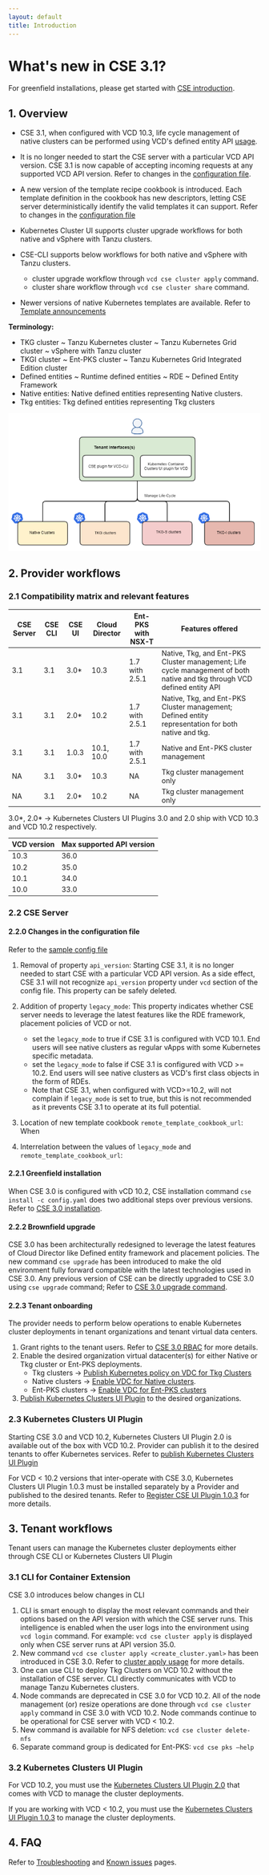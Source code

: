 ```yaml
---
layout: default
title: Introduction
---
```

# What's new in CSE 3.1?

For greenfield installations, please get started with [CSE introduction](INTRO.html).

<a name="overview"></a>
## 1. Overview
* CSE 3.1, when configured with VCD 10.3, life cycle management of native clusters 
  can be performed using VCD's defined entity API [usage](TBD). 
  
* It is no longer needed to start the CSE server with a particular VCD API 
  version. CSE 3.1 is now capable of accepting incoming requests at any supported 
  VCD API version. Refer to changes in the [configuration file](#cse31-config).
  
* A new version of the template recipe cookbook is introduced. Each template 
  definition in the cookbook has new descriptors, letting CSE server deterministically 
  identify the valid templates it can support. Refer to changes in the [configuration file](#cse31-config)
  
* Kubernetes Cluster UI supports cluster upgrade workflows for both native and vSphere with 
  Tanzu clusters.
  
* CSE-CLI supports below workflows for both native and vSphere with Tanzu clusters.
    - cluster upgrade workflow through `vcd cse cluster apply` command.
    - cluster share workflow through `vcd cse cluster share` command.
    
* Newer versions of native Kubernetes templates are available. Refer to 
  [Template announcements](TEMPLATE_ANNOUNCEMENTS.html)

**Terminology:**
* TKG cluster ~ Tanzu Kubernetes  cluster ~ Tanzu Kubernetes Grid cluster ~ vSphere with Tanzu cluster
* TKGI cluster ~ Ent-PKS cluster ~ Tanzu Kubernetes Grid Integrated Edition cluster
* Defined entities ~ Runtime defined entities ~ RDE ~ Defined Entity Framework
* Native entities: Native defined entities representing Native clusters.
* Tkg entities: Tkg defined entities representing Tkg clusters

![user-ctx](img/cse31-user-ctx.png)

<a name="provider-workflows"></a>
## 2. Provider workflows

<a name="cse31-compatibility-matrix"></a>
### 2.1 Compatibility matrix and relevant features

| CSE Server | CSE CLI | CSE UI | Cloud Director | Ent-PKS with NSX-T | Features offered                                                                                    |
|------------|---------|--------|----------------|--------------------|-----------------------------------------------------------------------------------------------------|
| 3.1        | 3.1     | 3.0*   | 10.3           | 1.7 with 2.5.1     | Native, Tkg, and Ent-PKS Cluster management; Life cycle management of both native and tkg through VCD defined entity API  |
| 3.1        | 3.1     | 2.0*   | 10.2           | 1.7 with 2.5.1     | Native, Tkg, and Ent-PKS Cluster management; Defined entity representation for both native and tkg. |
| 3.1        | 3.1     | 1.0.3  | 10.1, 10.0     | 1.7 with 2.5.1     | Native and Ent-PKS cluster management                                                               |
| NA         | 3.1     | 3.0*   | 10.3           | NA                 | Tkg cluster management only                                                                         |
| NA         | 3.1     | 2.0*   | 10.2           | NA                 | Tkg cluster management only                                                                         |

3.0*, 2.0* -> Kubernetes Clusters UI Plugins 3.0 and 2.0 ship with VCD 10.3 and VCD 10.2 respectively.

| VCD version | Max supported API version |
|-------------|---------------------------|
| 10.3        | 36.0                      |
| 10.2        | 35.0                      |
| 10.1        | 34.0                      |
| 10.0        | 33.0                      |

### 2.2 CSE Server

<a name="cse31-config"></a>
#### 2.2.0 Changes in the configuration file
Refer to the [sample config file](CSE_CONFIG.html)

1. Removal of property `api_version`: Starting CSE 3.1, it is no longer needed to start CSE with a 
   particular VCD API version. As a side effect, CSE 3.1 will not recognize `api_version` 
   property under `vcd` section of the config file. This property can be safely deleted.
   
2. Addition of property `legacy_mode`: This property indicates whether CSE server 
   needs to leverage the latest features like the RDE framework, placement policies of VCD or not.
   * set the `legacy_mode` to true if CSE 3.1 is configured with VCD 10.1. End users 
     will see native clusters as regular vApps with some Kubernetes specific metadata.
   * set the `legacy_mode` to false if CSE 3.1 is configured with VCD >= 10.2. 
     End users will see native clusters as VCD's first class objects in the form of RDEs.
   * Note that CSE 3.1, when configured with VCD>=10.2, will not complain if 
     `legacy_mode` is set to true, but this is not recommended as it prevents CSE 3.1 
     to operate at its full potential.
    
3. Location of new template cookbook `remote_template_cookbook_url`: When 
4. Interrelation between the values of `legacy_mode` and `remote_template_cookbook_url`:

#### 2.2.1 Greenfield installation
When CSE 3.0 is configured with vCD 10.2, CSE installation command
`cse install -c config.yaml` does two additional steps over previous versions. 
Refer to [CSE 3.0 installation](CSE_SERVER_MANAGEMENT.html#cse30-greenfield).

#### 2.2.2 Brownfield upgrade
CSE 3.0 has been architecturally redesigned to leverage the latest features of
Cloud Director like Defined entity framework and placement policies. The new
command `cse upgrade` has been introduced to make the old environment fully
forward compatible with the latest technologies used in CSE 3.0. Any previous
version of CSE can be directly upgraded to CSE 3.0 using `cse upgrade` command;
Refer to [CSE 3.0 upgrade command](CSE_SERVER_MANAGEMENT.html#cse30-upgrade-cmd).

#### 2.2.3 Tenant onboarding
The provider needs to perform below operations to enable Kubernetes cluster
deployments in tenant organizations and tenant virtual data centers.
1. Grant rights to the tenant users. Refer to [CSE 3.0 RBAC](RBAC.html#DEF-RBAC)
for more details.
2. Enable the desired organization virtual datacenter(s) for either Native or
Tkg cluster or Ent-PKS deployments.
    * Tkg clusters → [Publish Kubernetes policy on VDC for Tkg Clusters](https://docs.vmware.com/en/VMware-Cloud-Director/10.2/VMware-Cloud-Director-Service-Provider-Admin-Portal-Guide/GUID-E9839D4E-3024-445E-9D08-372113CF6FE0.html)
    * Native clusters → [Enable VDC for Native clusters](TEMPLATE_MANAGEMENT.html#restrict_templates).
    * Ent-PKS clusters → [Enable VDC for Ent-PKS clusters](ENT_PKS.html#cse-commands)
3. [Publish Kubernetes Clusters UI Plugin](https://docs.vmware.com/en/VMware-Cloud-Director/10.2/VMware-Cloud-Director-Service-Provider-Admin-Portal-Guide/GUID-A1910FF9-B2CF-49DD-B031-D1245E8740AE.html)
to the desired organizations.

### 2.3 Kubernetes Clusters UI Plugin
Starting CSE 3.0 and VCD 10.2, Kubernetes Clusters UI Plugin 2.0 is available
out of the box with VCD 10.2. Provider can publish it to the desired tenants
to offer Kubernetes services. Refer to [publish Kubernetes Clusters UI Plugin](https://docs.vmware.com/en/VMware-Cloud-Director/10.2/VMware-Cloud-Director-Service-Provider-Admin-Portal-Guide/GUID-A1910FF9-B2CF-49DD-B031-D1245E8740AE.html)

For VCD < 10.2 versions that inter-operate with CSE 3.0, Kubernetes Clusters UI Plugin 1.0.3 must be installed separately by a Provider and published to the desired tenants.
Refer to [Register CSE UI Plugin 1.0.3](CSE_UI_PLUGIN.html) for more details.

<a name="tenant-workflows"></a>
## 3. Tenant workflows
Tenant users can manage the Kubernetes cluster deployments either through 
CSE CLI or Kubernetes Clusters UI Plugin

### 3.1 CLI for Container Extension
CSE 3.0 introduces below changes in CLI

1. CLI is smart enough to display the most relevant commands and their options 
based on the API version with which the CSE server runs. This intelligence is 
enabled when the user logs into the environment using `vcd login` command. 
For example: `vcd cse cluster apply` is displayed only when CSE server runs at API version 35.0.
2. New command `vcd cse cluster apply <create_cluster.yaml>` has been introduced
 in CSE 3.0. Refer to [cluster apply usage](CLUSTER_MANAGEMENT.html#cse30_cluster_apply) for more details.
3. One can use CLI to deploy Tkg Clusters on VCD 10.2 without the installation 
of CSE server. CLI directly communicates with VCD to manage Tanzu Kubernetes clusters.
4. Node commands are deprecated in CSE 3.0 for VCD 10.2. All of the node 
management (or) resize operations are done through `vcd cse cluster apply` 
command in CSE 3.0 with VCD 10.2. Node commands continue to be operational for 
CSE server with VCD < 10.2.
5. New command is available for NFS deletion: `vcd cse cluster delete-nfs`
6. Separate command group is dedicated for Ent-PKS: `vcd cse pks –help`

### 3.2 Kubernetes Clusters UI Plugin

For VCD 10.2, you must use the [Kubernetes Clusters UI Plugin 2.0](https://docs.vmware.com/en/VMware-Cloud-Director/10.2/VMware-Cloud-Director-Service-Provider-Admin-Portal-Guide/GUID-A1910FF9-B2CF-49DD-B031-D1245E8740AE.html
) that comes with VCD to manage the cluster deployments.

If you are working with VCD < 10.2, you must use the [Kubernetes Clusters UI
Plugin 1.0.3](CSE_UI_PLUGIN.html) to manage the cluster deployments.

<a name="faq"></a>
## 4. FAQ
Refer to [Troubleshooting](TROUBLESHOOTING.html) and [Known issues](KNOWN_ISSUES.html) pages.
